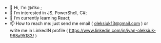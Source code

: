 - 👋 Hi, I’m @i1ko ;
- 👀 I’m interested in JS, PowerShell, C#;
- 🌱 I’m currently learning React;
- 📫 How to reach me: just send me email ( oleksiuk13@gmail.com ) or write me in LinkedIN profile ( https://www.linkedin.com/in/ivan-oleksiuk-968a95183/ ) 

<!---
i1ko/i1ko is a ✨ special ✨ repository because its `README.md` (this file) appears on your GitHub profile.
You can click the Preview link to take a look at your changes.
--->
